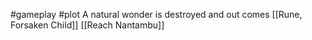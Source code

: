  #gameplay #plot
A natural wonder is destroyed and out comes [[Rune, Forsaken Child]]
[[Reach Nantambu]]